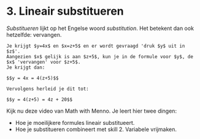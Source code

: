 # 3. Lineair substitueren

_Substitueren_ lijkt op het Engelse woord _substitution_. Het betekent dan ook hetzelfde: vervangen. 

```{note} Een simpel voorbeeld:
Je krijgt $y=4x$ en $x=z+5$ en er wordt gevraagd 'druk $y$ uit in $z$'.  
Aangezien $x$ gelijk is aan $z+5$, kun je in de formule voor $y$, de $x$ 'vervangen' voor $z+5$.  
Je krijgt dan:

$$y = 4x = 4(z+5)$$

Vervolgens herleid je dit tot:

$$y = 4(z+5) = 4z + 20$$

```
Kijk nu deze video van Math with Menno. Je leert hier twee dingen:

- Hoe je moeilijkere formules lineair substitueert.
- Hoe je substitueren combineert met skill 2. Variabele vrijmaken.

```{iframe} https://www.youtube.com/embed/JMsf_D0Hbn4?si=MHM8z20n7ikLEo2u
```
